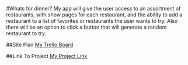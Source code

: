 #Whats for dinner?
My app will give the user access to an assortment of restaurants, with show pages for each restaurant, and the ability to add a restaurant to a list of favorites or restaurants the user wants to try. Also there will be an option to click a button that will generate a random restaurant to try.

##Site Plan
[My Trello Board](https://trello.com/invite/b/F8yBoGeA/ATTI4ba04f0ea6051a32606ca7d1ab7c6ebd663F7F98/unit-2-project)

##Link To Project
[My Project Link](https://whats-for-dinner-t3y0.onrender.com)